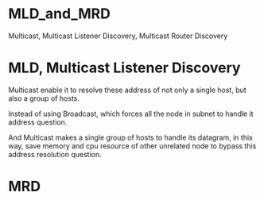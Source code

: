 # MLD_and_MRD
Multicast, Multicast Listener Discovery, Multicast Router Discovery

# MLD, Multicast Listener Discovery

Multicast enable it to resolve these address of not only a single host, but also a group of hosts.

Instead of using Broadcast, which forces all the node in subnet to handle it address question.

And Multicast makes a single group of hosts to handle its datagram, in this way, save memory and cpu resource of other unrelated node to bypass this address resolution question. 

# MRD
